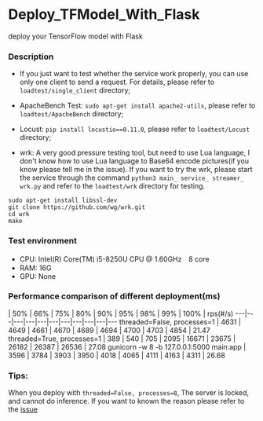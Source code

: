 # Deploy_TFModel_With_Flask

deploy your TensorFlow model with Flask

### Description

- If you just want to test whether the service work properly, you can use only one client to send a request. For details, please refer to `loadtest/single_client` directory;

- ApacheBench Test: `sudo apt-get install apache2-utils`, please refer to `loadtest/ApacheBench` directory;

- Locust: `pip install locustio==0.11.0`, please refer to `loadtest/Locust` directory;

- wrk: A very good pressure testing tool, but need to use Lua language, I don't know how to use Lua language to Base64 encode pictures(if you know please tell me in the issue). If you want to try the wrk, please start the service through the command `python3 main_ service_ streamer_ wrk.py` and refer to the `loadtest/wrk` directory for testing.

```
sudo apt-get install libssl-dev
git clone https://github.com/wg/wrk.git
cd wrk
make 
```

### Test environment

- CPU: Intel(R) Core(TM) i5-8250U CPU @ 1.60GHz　8 core
- RAM: 16G
- GPU: None

### Performance comparison of different deployment(ms)
| 50% | 66% | 75% | 80% | 90% | 95% | 98% | 99% | 100% | rps(#/s)
---|---|---|---|---|---|---|---|---|---|---
threaded=False, processes=1 | 4631 | 4649 | 4661 | 4670 | 4689 | 4694 | 4700 | 4703 | 4854 | 21.47
threaded=True, processes=1 | 389 | 540 | 705 | 2095 | 16671 | 23675 | 26182 | 26387 | 26536 | 27.08
gunicorn -w 8 -b 127.0.0.1:5000 main:app | 3596 | 3784 | 3903 | 3950 | 4018 | 4065 | 4111 | 4163 | 4311 | 26.68


### Tips:

When you deploy with `threaded=False, processes=8`, The server is locked, and cannot do inference. If you want to known the reason please refer to the [issue](https://github.com/tensorflow/tensorflow/issues/5448)
